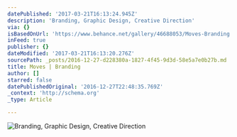 ```yaml
---
datePublished: '2017-03-21T16:13:24.945Z'
description: 'Branding, Graphic Design, Creative Direction'
via: {}
isBasedOnUrl: 'https://www.behance.net/gallery/46688053/Moves-Branding'
inFeed: true
publisher: {}
dateModified: '2017-03-21T16:13:20.276Z'
sourcePath: _posts/2016-12-27-d228380a-1827-4f45-9d3d-58e5a7e0b27b.md
title: Moves | Branding
author: []
starred: false
datePublishedOriginal: '2016-12-27T22:48:35.769Z'
_context: 'http://schema.org'
_type: Article

---
```

![Branding, Graphic Design, Creative Direction](https://the-grid-user-content.s3-us-west-2.amazonaws.com/89068380-4c9c-430d-afc1-cc48fc5f2fce.png)